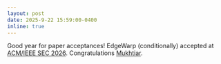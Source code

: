 ```yaml
---
layout: post
date: 2025-9-22 15:59:00-0400
inline: true
---
```


Good year for paper acceptances! EdgeWarp (conditionally) accepted at [ACM/IEEE SEC 2026](https://acm-ieee-sec.org/2025/). Congratulations [Mukhtiar](https://mukhtiarahmad.com/).